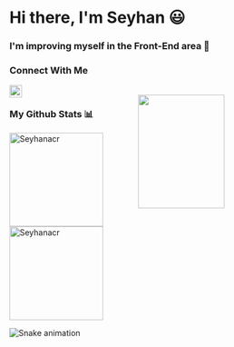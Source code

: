 # Hi there, I'm Seyhan 😃
### I'm improving myself in the Front-End area :muscle:
### Connect With Me
<a href="https://www.linkedin.com/in/seyhan-acar-5b8947186/">
<img align= "left" alt="Shubham LinkdeIN" width="22px" src="https://cdn.jsdelivr.net/npm/simple-icons@v3/icons/linkedin.svg" />
</a>
<br>
<img width="55%" align="right" src="https://media3.giphy.com/media/L1R1tvI9svkIWwpVYr/giphy.gif?cid=790b76118c0c05376cffa6ff0a86d19bc44d5061abf97f54&rid=giphy.gif&ct=g" width="50" height="200" />

### My Github Stats 📊 <br>

<a href="https://github.com/Seyhanacr">
  <img height="165em" align="center" src="https://github-readme-stats.vercel.app/api?username=Seyhanacr&show_icons=true&locale=en&theme=algolia&include_all_commits=true&count_private=true" alt="Seyhanacr"/>
  <img height="165em" align="center" src="https://github-readme-stats.vercel.app/api/top-langs?username=Seyhanacr&show_icons=true&locale=en&layout=compact&langs_count=8&theme=algolia" alt="Seyhanacr"/>
</a>
 
</a>



![Snake animation](https://svgshare.com/i/_CU.svg)
